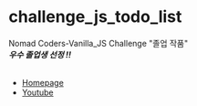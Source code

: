 # challenge_js_todo_list

Nomad Coders-Vanilla_JS Challenge "졸업 작품"<br>
<i><b>우수 졸업생 선정 !!</b></i><br><br>
- <A href="https://nomadcoders.co/"> Homepage </A><br>
- <A href="https://www.youtube.com/@nomadcoders"> Youtube </A><br>
